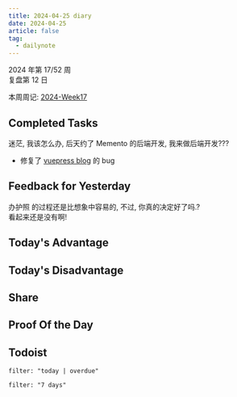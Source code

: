 ```yaml
---
title: 2024-04-25 diary
date: 2024-04-25
article: false
tag:
  - dailynote
---
```

  
2024 年第 17/52 周  
复盘第 12 日

本周周记: [2024-Week17](2024-Week17)

## Completed Tasks
迷茫, 我该怎么办, 后天约了 Memento 的后端开发, 我来做后端开发???
- 修复了 [vuepress blog](vuepress%20blog) 的 bug

## Feedback for Yesterday
办护照 的过程还是比想象中容易的, 不过, 你真的决定好了吗.?  
看起来还是没有啊!
## Today's Advantage

## Today's Disadvantage

## Share

## Proof Of the Day

## Todoist
```todoist
filter: "today | overdue"
```
```todoist
filter: "7 days"
```